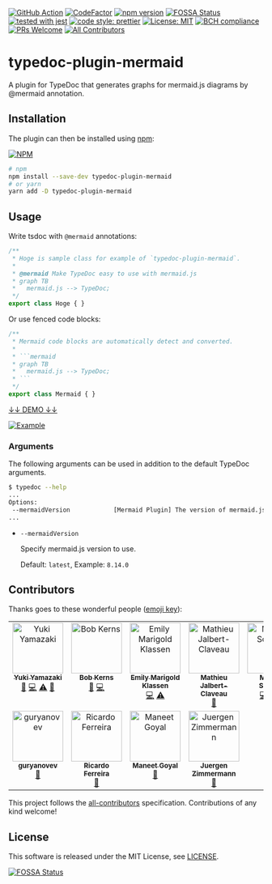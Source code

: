 [![GitHub Action](https://github.com/kamiazya/typedoc-plugin-mermaid/workflows/Node%20CI/badge.svg)](https://github.com/kamiazya/typedoc-plugin-mermaid/actions?workflow=Node+CI)
[![CodeFactor](https://www.codefactor.io/repository/github/kamiazya/typedoc-plugin-mermaid/badge)](https://www.codefactor.io/repository/github/kamiazya/typedoc-plugin-mermaid)
[![npm version](https://badge.fury.io/js/typedoc-plugin-mermaid.svg)](https://badge.fury.io/js/typedoc-plugin-mermaid)
[![FOSSA Status](https://app.fossa.io/api/projects/git%2Bgithub.com%2Fkamiazya%2Ftypedoc-plugin-mermaid.svg?type=shield)](https://app.fossa.io/projects/git%2Bgithub.com%2Fkamiazya%2Ftypedoc-plugin-mermaid?ref=badge_shield)
[![tested with jest](https://img.shields.io/badge/tested_with-jest-99424f.svg)](https://github.com/facebook/jest)
[![code style: prettier](https://img.shields.io/badge/code_style-prettier-ff69b4.svg)](https://github.com/prettier/prettier)
[![License: MIT](https://img.shields.io/badge/License-MIT-yellow.svg)](https://opensource.org/licenses/MIT)
[![BCH compliance](https://bettercodehub.com/edge/badge/kamiazya/typedoc-plugin-mermaid?branch=main)](https://bettercodehub.com/)
[![PRs Welcome](https://img.shields.io/badge/PRs-welcome-brightgreen.svg)](http://makeapullrequest.com)<!-- ALL-CONTRIBUTORS-BADGE:START - Do not remove or modify this section -->
[![All Contributors](https://img.shields.io/badge/all_contributors-11-orange.svg?style=flat-square)](#contributors-)
<!-- ALL-CONTRIBUTORS-BADGE:END -->

# typedoc-plugin-mermaid

A plugin for TypeDoc that generates graphs for mermaid.js diagrams by @mermaid annotation.

## Installation

The plugin can then be installed using [npm](https://www.npmjs.com/):

[![NPM](https://nodei.co/npm/typedoc-plugin-mermaid.png)](https://nodei.co/npm/typedoc-plugin-mermaid/)

```sh
# npm
npm install --save-dev typedoc-plugin-mermaid
# or yarn
yarn add -D typedoc-plugin-mermaid
```

## Usage

Write tsdoc with `@mermaid` annotations:

```typescript
/**
 * Hoge is sample class for example of `typedoc-plugin-mermaid`.
 *
 * @mermaid Make TypeDoc easy to use with mermaid.js
 * graph TB
 *   mermaid.js --> TypeDoc;
 */
export class Hoge { }
```

Or use fenced code blocks:

```typescript
/**
 * Mermaid code blocks are automatically detect and converted.
 *
 * ```mermaid
 * graph TB
 *   mermaid.js --> TypeDoc;
 * ```
 */
export class Mermaid { }
```

[↓↓ DEMO ↓↓](https://kamiazya.github.io/typedoc-plugin-samples/classes/hoge.html)

[![Example](./media/example.png)](https://kamiazya.github.io/typedoc-plugin-samples/classes/hoge.html)

### Arguments

The following arguments can be used in addition to the default TypeDoc arguments.

```bash
$ typedoc --help
...
Options:
 --mermaidVersion            [Mermaid Plugin] The version of mermaid.js to use.
...
```

- `--mermaidVersion`

    Specify mermaid.js version to use.

    Default: `latest`, Example: `8.14.0`

## Contributors

Thanks goes to these wonderful people ([emoji key](https://allcontributors.org/docs/en/emoji-key)):

<!-- ALL-CONTRIBUTORS-LIST:START - Do not remove or modify this section -->
<!-- prettier-ignore-start -->
<!-- markdownlint-disable -->
<table>
  <tbody>
    <tr>
      <td align="center" valign="top" width="14.28%"><a href="http://blog.kamiazya.tech/"><img src="https://avatars0.githubusercontent.com/u/35218186?v=4?s=100" width="100px;" alt="Yuki Yamazaki"/><br /><sub><b>Yuki Yamazaki</b></sub></a><br /><a href="#ideas-kamiazya" title="Ideas, Planning, & Feedback">🤔</a> <a href="https://github.com/kamiazya/typedoc-plugin-mermaid/commits?author=kamiazya" title="Code">💻</a> <a href="https://github.com/kamiazya/typedoc-plugin-mermaid/commits?author=kamiazya" title="Tests">⚠️</a> <a href="https://github.com/kamiazya/typedoc-plugin-mermaid/commits?author=kamiazya" title="Documentation">📖</a></td>
      <td align="center" valign="top" width="14.28%"><a href="http://bobkerns.typepad.com"><img src="https://avatars3.githubusercontent.com/u/1154903?v=4?s=100" width="100px;" alt="Bob Kerns"/><br /><sub><b>Bob Kerns</b></sub></a><br /><a href="https://github.com/kamiazya/typedoc-plugin-mermaid/issues?q=author%3ABobKerns" title="Bug reports">🐛</a> <a href="https://github.com/kamiazya/typedoc-plugin-mermaid/commits?author=BobKerns" title="Code">💻</a></td>
      <td align="center" valign="top" width="14.28%"><a href="http://forivall.com"><img src="https://avatars1.githubusercontent.com/u/760204?v=4?s=100" width="100px;" alt="Emily Marigold Klassen"/><br /><sub><b>Emily Marigold Klassen</b></sub></a><br /><a href="https://github.com/kamiazya/typedoc-plugin-mermaid/commits?author=forivall" title="Code">💻</a> <a href="https://github.com/kamiazya/typedoc-plugin-mermaid/commits?author=forivall" title="Tests">⚠️</a></td>
      <td align="center" valign="top" width="14.28%"><a href="https://github.com/Dynacord"><img src="https://avatars.githubusercontent.com/u/15387304?v=4?s=100" width="100px;" alt="Mathieu Jalbert-Claveau"/><br /><sub><b>Mathieu Jalbert-Claveau</b></sub></a><br /><a href="https://github.com/kamiazya/typedoc-plugin-mermaid/issues?q=author%3ADynacord" title="Bug reports">🐛</a></td>
      <td align="center" valign="top" width="14.28%"><a href="https://github.com/RunDevelopment"><img src="https://avatars.githubusercontent.com/u/20878432?v=4?s=100" width="100px;" alt="Michael Schmidt"/><br /><sub><b>Michael Schmidt</b></sub></a><br /><a href="https://github.com/kamiazya/typedoc-plugin-mermaid/commits?author=RunDevelopment" title="Code">💻</a> <a href="https://github.com/kamiazya/typedoc-plugin-mermaid/commits?author=RunDevelopment" title="Tests">⚠️</a> <a href="https://github.com/kamiazya/typedoc-plugin-mermaid/commits?author=RunDevelopment" title="Documentation">📖</a></td>
      <td align="center" valign="top" width="14.28%"><a href="https://github.com/azatoth"><img src="https://avatars.githubusercontent.com/u/146477?v=4?s=100" width="100px;" alt="Carl Fürstenberg"/><br /><sub><b>Carl Fürstenberg</b></sub></a><br /><a href="https://github.com/kamiazya/typedoc-plugin-mermaid/issues?q=author%3Aazatoth" title="Bug reports">🐛</a> <a href="#infra-azatoth" title="Infrastructure (Hosting, Build-Tools, etc)">🚇</a></td>
      <td align="center" valign="top" width="14.28%"><a href="https://github.com/WHenderson"><img src="https://avatars.githubusercontent.com/u/934094?v=4?s=100" width="100px;" alt="Will Henderson"/><br /><sub><b>Will Henderson</b></sub></a><br /><a href="https://github.com/kamiazya/typedoc-plugin-mermaid/commits?author=WHenderson" title="Code">💻</a> <a href="https://github.com/kamiazya/typedoc-plugin-mermaid/issues?q=author%3AWHenderson" title="Bug reports">🐛</a> <a href="#example-WHenderson" title="Examples">💡</a></td>
    </tr>
    <tr>
      <td align="center" valign="top" width="14.28%"><a href="https://github.com/guryanovev"><img src="https://avatars.githubusercontent.com/u/2764795?v=4?s=100" width="100px;" alt="guryanovev"/><br /><sub><b>guryanovev</b></sub></a><br /><a href="https://github.com/kamiazya/typedoc-plugin-mermaid/issues?q=author%3Aguryanovev" title="Bug reports">🐛</a></td>
      <td align="center" valign="top" width="14.28%"><a href="https://thegiantbeast.tech"><img src="https://avatars.githubusercontent.com/u/31733?v=4?s=100" width="100px;" alt="Ricardo Ferreira"/><br /><sub><b>Ricardo Ferreira</b></sub></a><br /><a href="#ideas-thegiantbeast" title="Ideas, Planning, & Feedback">🤔</a></td>
      <td align="center" valign="top" width="14.28%"><a href="https://www.manufacanalytics.com/"><img src="https://avatars.githubusercontent.com/u/25290212?v=4?s=100" width="100px;" alt="Maneet Goyal"/><br /><sub><b>Maneet Goyal</b></sub></a><br /><a href="#ideas-maneetgoyal" title="Ideas, Planning, & Feedback">🤔</a></td>
      <td align="center" valign="top" width="14.28%"><a href="http://www.hka.de"><img src="https://avatars.githubusercontent.com/u/734334?v=4?s=100" width="100px;" alt="Juergen Zimmermann"/><br /><sub><b>Juergen Zimmermann</b></sub></a><br /><a href="https://github.com/kamiazya/typedoc-plugin-mermaid/issues?q=author%3Ajuergenzimmermann" title="Bug reports">🐛</a></td>
    </tr>
  </tbody>
</table>

<!-- markdownlint-restore -->
<!-- prettier-ignore-end -->

<!-- ALL-CONTRIBUTORS-LIST:END -->

This project follows the [all-contributors](https://github.com/all-contributors/all-contributors)
specification. Contributions of any kind welcome!

## License

This software is released under the MIT License, see [LICENSE](./LICENSE).

[![FOSSA Status](https://app.fossa.io/api/projects/git%2Bgithub.com%2Fkamiazya%2Ftypedoc-plugin-mermaid.svg?type=large)](https://app.fossa.io/projects/git%2Bgithub.com%2Fkamiazya%2Ftypedoc-plugin-mermaid?ref=badge_large)
